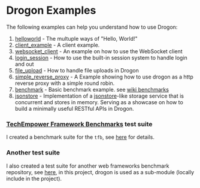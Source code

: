 # Drogon Examples

The following examples can help you understand how to use Drogon:

1. [helloworld](https://github.com/an-tao/drogon/tree/master/examples/helloworld) - The multuple ways of "Hello, World!"
2. [client_example](https://github.com/an-tao/drogon/tree/master/examples/client_example/main.cc) - A client example.
3. [websocket_client](https://github.com/an-tao/drogon/tree/master/examples/websocket_client/WebSocketClient.cc) - An example on how to use the WebSocket client
4. [login_session](https://github.com/an-tao/drogon/tree/master/examples/login_session) - How to use the built-in session system to handle login and out
5. [file_upload](https://github.com/an-tao/drogon/tree/master/examples/file_upload) - How to handle file uploads in Drogon
6. [simple_reverse_proxy](https://github.com/an-tao/drogon/tree/master/examples/simple_reverse_proxy) - A Example showing how to use drogon as a http reverse 
proxy with a simple round robin.
7. [benchmark](https://github.com/an-tao/drogon/tree/master/examples/benchmark) - Basic benchmark example. see [wiki benchmarks](https://github.com/an-tao/drogon/wiki/13-Benchmarks)
8. [jsonstore](https://github.com/an-tao/drogon/tree/master/examples/jsonstore) - Implementation of a [jsonstore](https://github.com/bluzi/jsonstore)-like storage service that is concurrent and stores in memory. Serving as a showcase on how to build a minimally useful RESTful APIs in Drogon.


### [TechEmpower Framework Benchmarks](https://github.com/TechEmpower/FrameworkBenchmarks) test suite

I created a benchmark suite for the `tfb`, see [here](https://github.com/TechEmpower/FrameworkBenchmarks/tree/master/frameworks/C%2B%2B/drogon) for details.

### Another test suite

I also created a test suite for another web frameworks benchmark repository, see [here](https://github.com/the-benchmarker/web-frameworks/tree/master/cpp/drogon), in this project, drogon is used as a sub-module (locally include in the project).